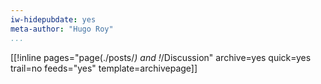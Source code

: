 ```yaml
---
iw-hidepubdate: yes
meta-author: "Hugo Roy"
...
```


<!-- [[blog]]: [[English|/en/]] / [[Français|/fr/]]. -->

[[!inline pages="page(./posts/*) and !*/Discussion" archive=yes quick=yes trail=no feeds="yes" template=archivepage]]

